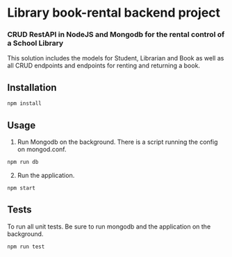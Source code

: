 # Library book-rental backend project 
### CRUD RestAPI in NodeJS and Mongodb for the rental control of a School Library
This solution includes the models for Student, Librarian and Book as well as all CRUD endpoints and endpoints for renting and returning a book.
## Installation
```bash
npm install
```
## Usage
1. Run Mongodb on the background. There is a script running the config on mongod.conf.
```bash
npm run db
```
2. Run the application.
```bash
npm start
```
## Tests
To run all unit tests. Be sure to run mongodb and the application on the background.
```bash
npm run test
```
